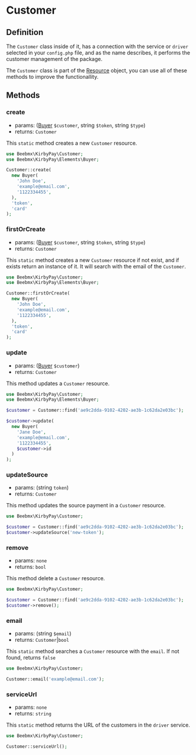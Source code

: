 # Customer

## Definition

The `Customer` class inside of it, has a connection with the service or `driver` selected in your `config.php` file, and as the name describes, it performs the customer management of the package.

The `Customer` class is part of the [Resource](resource) object, you can use all of these methods to improve the functionallity.

## Methods

### create
- params: ([Buyer](elements.md#buyer) `$customer`, string `$token`, string `$type`) 
- returns: `Customer`

This `static` method creates a new `Customer` resource.

```php
use Beebmx\KirbyPay\Customer;
use Beebmx\KirbyPay\Elements\Buyer;

Customer::create(
  new Buyer(
    'John Doe',
    'example@email.com',
    '1122334455',
  ),
  'token',
  'card'
);
```

### firstOrCreate
- params: ([Buyer](elements.md#buyer) `$customer`, string `$token`, string `$type`) 
- returns: `Customer`

This `static` method creates a new `Customer` resource if not exist, and if exists return an instance of it.
It will search with the email of the `Customer`.

```php
use Beebmx\KirbyPay\Customer;
use Beebmx\KirbyPay\Elements\Buyer;

Customer::firstOrCreate(
  new Buyer(
    'John Doe',
    'example@email.com',
    '1122334455',
  ),
  'token',
  'card'
);
```

### update
- params: ([Buyer](elements.md#buyer) `$customer`) 
- returns: `Customer`

This method updates a `Customer` resource.

```php
use Beebmx\KirbyPay\Customer;
use Beebmx\KirbyPay\Elements\Buyer;

$customer = Customer::find('ae9c2dda-9102-4202-ae3b-1c62da2e03bc');

$customer->update(
  new Buyer(
    'Jane Doe',
    'example@email.com',
    '1122334455',
    $customer->id
  )
);
```

### updateSource
- params: (string `token`) 
- returns: `Customer`

This method updates the source payment in a `Customer` resource.

```php
use Beebmx\KirbyPay\Customer;

$customer = Customer::find('ae9c2dda-9102-4202-ae3b-1c62da2e03bc');
$customer->updateSource('new-token');
```

### remove
- params: `none` 
- returns: `bool`

This method delete a `Customer` resource.

```php
use Beebmx\KirbyPay\Customer;

$customer = Customer::find('ae9c2dda-9102-4202-ae3b-1c62da2e03bc');
$customer->remove();
```

### email
- params: (string `$email`) 
- returns: `Customer`|`bool`

This `static` method searches a `Customer` resource with the `email`.
If not found, returns `false`

```php
use Beebmx\KirbyPay\Customer;

Customer::email('example@email.com');
```

### serviceUrl
- params: `none`
- returns: `string`

This `static` method returns the URL of the customers in the `driver` service.

```php
use Beebmx\KirbyPay\Customer;

Customer::serviceUrl();
```